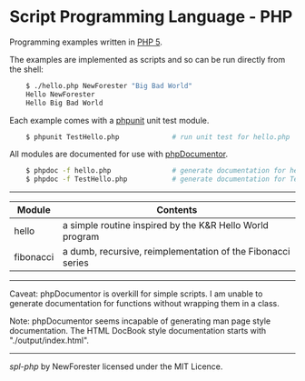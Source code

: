 <!-- spl-php by NewForester:  programming examples in PHP 5 -->

# Script Programming Language - PHP

Programming examples written in [PHP 5](https://en.wikipedia.org/wiki/PHP).

The examples are implemented as scripts and so can be run directly from the shell:

```bash
    $ ./hello.php NewForester "Big Bad World"
    Hello NewForester
    Hello Big Bad World
```

Each example comes with a [phpunit](https://phpunit.de/) unit test module.

```bash
    $ phpunit TestHello.php             # run unit test for hello.php
```

All modules are documented for use with [phpDocumentor](https://phpdoc.org/docs/latest/welcome.html).

```bash
    $ phpdoc -f hello.php               # generate documentation for hello.php
    $ phpdoc -f TestHello.php           # generate documentation for TestHello.php
```

<!--
All modules will be put through [phplint](http://www.icosaedro.it/phplint/) with default configuration
just as soon as I get it installed.

```bash
    $ phplint hello.php                 # check hello.php for code smells
    $ phplint TestHello.php             # check TestHello.php for code smells
```
-->

---

Module    | Contents
------    | --------
hello     | a simple routine inspired by the K&R Hello World program
fibonacci | a dumb, recursive, reimplementation of the Fibonacci series

---

Caveat:  phpDocumentor is overkill for simple scripts.
I am unable to generate documentation for functions without wrapping them in a class.

Note:  phpDocumentor seems incapable of generating man page style documentation.
The HTML DocBook style documentation starts with "./output/index.html".

---

*spl-php* by NewForester licensed under the MIT Licence.

<!-- EOF -->
